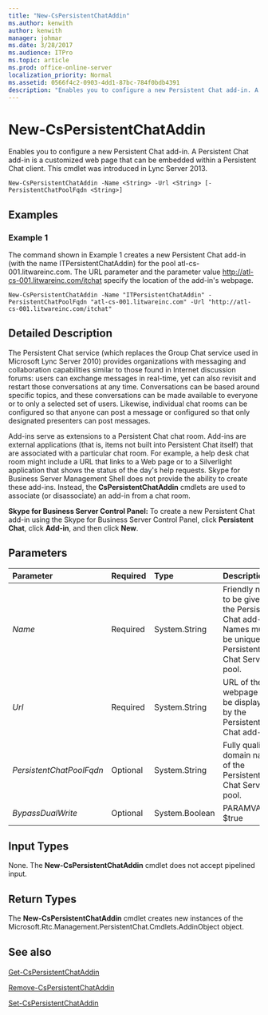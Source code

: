 ```yaml
---
title: "New-CsPersistentChatAddin"
ms.author: kenwith
author: kenwith
manager: johmar
ms.date: 3/28/2017
ms.audience: ITPro
ms.topic: article
ms.prod: office-online-server
localization_priority: Normal
ms.assetid: 0566f4c2-0903-4dd1-87bc-784f0bdb4391
description: "Enables you to configure a new Persistent Chat add-in. A Persistent Chat add-in is a customized web page that can be embedded within a Persistent Chat client. This cmdlet was introduced in Lync Server 2013."
---
```


# New-CsPersistentChatAddin
 
Enables you to configure a new Persistent Chat add-in. A Persistent Chat add-in is a customized web page that can be embedded within a Persistent Chat client. This cmdlet was introduced in Lync Server 2013.
  
```
New-CsPersistentChatAddin -Name <String> -Url <String> [-PersistentChatPoolFqdn <String>]

```

## Examples
<a name="Examples"> </a>

### Example 1

The command shown in Example 1 creates a new Persistent Chat add-in (with the name ITPersistentChatAddin) for the pool atl-cs-001.litwareinc.com. The URL parameter and the parameter value http://atl-cs-001.litwareinc.com/itchat specify the location of the add-in's webpage.
  
```
New-CsPersistentChatAddin -Name "ITPersistentChatAddin" -PersistentChatPoolFqdn "atl-cs-001.litwareinc.com" -Url "http://atl-cs-001.litwareinc.com/itchat"
```

## Detailed Description
<a name="DetailedDescription"> </a>

The Persistent Chat service (which replaces the Group Chat service used in Microsoft Lync Server 2010) provides organizations with messaging and collaboration capabilities similar to those found in Internet discussion forums: users can exchange messages in real-time, yet can also revisit and restart those conversations at any time. Conversations can be based around specific topics, and these conversations can be made available to everyone or to only a selected set of users. Likewise, individual chat rooms can be configured so that anyone can post a message or configured so that only designated presenters can post messages.
  
Add-ins serve as extensions to a Persistent Chat chat room. Add-ins are external applications (that is, items not built into Persistent Chat itself) that are associated with a particular chat room. For example, a help desk chat room might include a URL that links to a Web page or to a Silverlight application that shows the status of the day's help requests. Skype for Business Server Management Shell does not provide the ability to create these add-ins. Instead, the **CsPersistentChatAddin** cmdlets are used to associate (or disassociate) an add-in from a chat room.
  
 **Skype for Business Server Control Panel:** To create a new Persistent Chat add-in using the Skype for Business Server Control Panel, click **Persistent Chat**, click **Add-in**, and then click **New**.
  
## Parameters
<a name="DetailedDescription"> </a>

|**Parameter**|**Required**|**Type**|**Description**|
|:-----|:-----|:-----|:-----|
| _Name_ <br/> |Required  <br/> |System.String  <br/> |Friendly name to be given to the Persistent Chat add-in. Names must be unique per Persistent Chat Server pool.  <br/> |
| _Url_ <br/> |Required  <br/> |System.String  <br/> |URL of the webpage to be displayed by the Persistent Chat add-in.  <br/> |
| _PersistentChatPoolFqdn_ <br/> |Optional  <br/> |System.String  <br/> |Fully qualified domain name of the Persistent Chat Server pool.  <br/> |
| _BypassDualWrite_ <br/> |Optional  <br/> |System.Boolean  <br/> |PARAMVALUE: $true | $false  <br/> |
   
## Input Types
<a name="InputTypes"> </a>

None. The **New-CsPersistentChatAddin** cmdlet does not accept pipelined input.
  
## Return Types
<a name="ReturnTypes"> </a>

The **New-CsPersistentChatAddin** cmdlet creates new instances of the Microsoft.Rtc.Management.PersistentChat.Cmdlets.AddinObject object.
  
## See also
<a name="ReturnTypes"> </a>

#### 

[Get-CsPersistentChatAddin](get-cspersistentchataddin.md)
  
[Remove-CsPersistentChatAddin](remove-cspersistentchataddin.md)
  
[Set-CsPersistentChatAddin](set-cspersistentchataddin.md)


